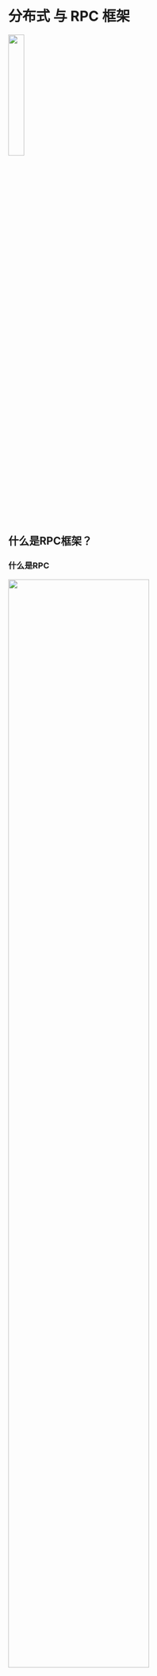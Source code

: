 # 分布式 与 RPC 框架

<img src="./images/rpcc.png" width="25%">

## 什么是RPC框架？

### 什么是RPC

<img src="./images/rpc.jpg" width="75%">

RPC是指远程过程调用,是Remote Procedure Call三个单词的缩写，功能就是本地的函数一样去调远程函数，远程一般是指通过网络从远程计算机程序上请求服务，也可以在在宿主机下通过网络进行不同架构下的互相请求服务。

在分布式或者微服务架构上非常常用，RPC让不同服务之间的服务调用像本地调用一样简单高效，RPC是一种网络协议，是一种规范，每个大厂几乎都有自己研发的RPC协议。

### 为什么要用RPC

如果我们开发简单的单一应用，逻辑简单、用户不多、流量不大，那我们用不着。

当我们的系统访问量增大、业务增多时，我们会发现一台单机运行此系统已经无法承受。此时，我们可以将业务拆分成几个互不关联的应用，分别部署在各自机器上，以划清逻辑并减小压力。此时，我们也可以不需要RPC，因为应用之间是互不关联的。

当我们的业务越来越多、应用也越来越多时，自然的，我们会发现有些功能已经不能简单划分开来或者划分不出来。此时，可以将公共业务逻辑抽离出来，将之组成独立的服务Service应用 。而原有的、新增的应用都可以与那些独立的Service应用 交互，以此来完成完整的业务功能。

所以此时，我们急需一种高效的应用程序之间的通讯手段来完成这种需求，服务之间的调用需要各种场景和因素的考虑，内部原理非常复杂和繁琐，同时在集群情况下，服务的负载均衡，熔断，限流等都是需要去考虑的，这时候就需要一个集服务注册发现、负载均衡、序列化协议、RPC通信协议、Socket通信、异步调用、熔断降级等技术为一体的技术去完成这些公共功能，所以你看，RPC大显身手的时候来了！

其实描述的场景也是服务化 、微服务和分布式系统架构的基础场景。即RPC框架就是实现以上结构的有力方式。

### 为什么不用HTTP

<img src="./images/rpc-framework-vs-rest.webp" width="75%">

为什么有HTTP还需要RPC呢？RPC那么复杂为什么不用HTTP请求.

首先需要指正，这两个并不是并行概念。RPC 是一种**设计**，就是为了解决**不同服务之间的调用问题**，完整的 RPC 实现一般会包含有 **传输协议** 和 **序列化协议** 这两个。

而 HTTP 是一种传输协议，RPC 框架完全可以使用 HTTP 作为传输协议，也可以直接使用 TCP，使用不同的协议一般也是为了适应不同的场景。

RPC主要是为了解决特定的问题或者节约成本的角度出发的。

使用 TCP 和使用 HTTP 各有优势：

**传输效率**：

- TCP，通常自定义上层协议，可以让请求报文体积更小
- HTTP：如果是基于HTTP 1.1 的协议，请求中会包含很多无用的内容

**性能消耗**，主要在于序列化和反序列化的耗时

- TCP，可以基于各种序列化框架进行，效率比较高
- HTTP，大部分是通过 json 来实现的，字节大小和序列化耗时都要更消耗性能

**跨平台**：

- TCP：通常要求客户端和服务器为统一平台
- HTTP：可以在各种异构系统上运行

**总结**：
  RPC 的 TCP 方式主要用于公司内部的服务调用，性能消耗低，传输效率高。HTTP主要用于对外的异构环境，浏览器接口调用，APP接口调用，第三方接口调用等。

Google有一个著名的GRPC协议。GRPC底层就是http2协议，因为http1包含了太多的没用的信息，很浪费网络资源。因为大厂一般都会根据自己的系统架构自定义RPC协议，但是缺点就是缺乏灵活性。序列化协议常见的是json，protobuf，thrift，后面会讨论下这个序列化协议。

### 框架需要解决的问题

<img src="./images/discovery-problem.jpg" width="50%">

RPC是指远程过程调用，也就是说两台服务器A，B，一个应用部署在A服务器上，想要调用B服务器上应用提供的函数/方法，由于**不在一个内存空间，不能直接调用**，需要通过网络来表达调用的语义和传达调用的数据。

比如说，一个方法可能是这样定义的：func GetUserProfile(userId int64) *Profile
 那么：

第一，**首先，要解决通讯的问题**，主要是通过在客户端和服务器之间建立TCP连接（socket），远程过程调用的所有交换的数据都在这个连接里传输。连接可以是按需连接，调用结束后就断掉，也可以是长连接，多个远程过程调用共享同一个连接。

第二，**要解决寻址的问题**，也就是说，A服务器上的应用怎么告诉底层的RPC框架，如何连接到B服务器（如主机或IP地址）以及特定的端口，方法的名称名称是什么，这样才能完成调用。

第三，当A服务器上的应用发起远程过程调用时，方法的参数需要通过底层的网络协议如TCP传递到B服务器，由于网络协议是基于二进制的，内存中的参数的值要序列化成二进制的形式，也就是**序列化**（Serialize）或编组（marshal），通过寻址和传输将序列化的二进制发送给B服务器。

第四，B服务器收到请求后，需要对参数进行反序列化（序列化的逆操作），恢复为内存中的表达方式，然后找到对应的方法（寻址的一部分）进行本地调用，然后得到返回值。

第五，返回值还要发送回服务器A上的应用，也要经过序列化的方式发送，服务器A接到后，再反序列化，恢复为内存中的表达方式，交给A服务器上的应用

**总的来说可以归纳为以下几步：**

1. 远程服务之间建立通讯协议
2. 寻址：服务器（如主机或IP地址）以及特定的端口，方法的名称名称是什么
3. 通过序列化和反序列化进行数据传递
4. 将传递过来的数据通过java反射原理定位接口方法和参数
5. 暴露服务：用map将寻址的信息暴露给远方服务（提供一个endpoint *URI或者一个前端展示页面*）
6. 多线程并发请求业务

### 基本组成

<img src="./images/service-discovery.png" width="75%">

RPC框架需要的最基本的三个要素：

- ServiceProvider: 服务提供方，提供相关服务接口。
- ServiceConsumer: 服务消费方，消费服务提供方的接口。
- Registry: 注册中心，用于进行服务的注册、发现、治理、高可用。

#### 注册中心

注册中心是RPC框架中的管理者和协调者角色，虽然在远程过程调用中服务消费者会不经过注册中心，会直接向服务提供者发送请求，但是随着我们的服务方越来越多，每个服务的实例也不断变化的，且每个服务的地址，端口等信息是需要通知到消费方的，所以我们需要一个类似“管家”的角色，来负责管理服务注册和发现的工作，这个“管家”我们称之为注册中心。

一个合格的注册中心需要具备包括缓存和持久化服务提供方数据，动态更新服务提供者信息，动态监听服务提供方节点变化，推送节点变化到消费方，查询服务提供方数据等功能。

#### 服务提供方（RPC服务端）

其需要对外提供服务接口，一个服务方需要包括启动连接注册中心，注册相关信息到注册中心，提供服务下线和更新机制，维护服务名和服务的映射，序列化和反序列化，启动通信等。

#### 服务消费方（RPC客户端）

服务消费方需要具备可以从注册中心拉取服务列表，缓存服务列表，动态监听和更新服务列表的功能，还需要具备针对于服务的负载均衡策略，序列化和反序列化，根据约定的通信协议进行调用等。

#### 实际组成

<img src="./images/architecture.png">

### 框架

#### gRPC

<img src="./images/grpc.png" width="25%">

gRPC是一个高性能、通用的开源RPC框架，其由Google 2015年主要面向移动应用开发并基于HTTP/2协议标准而设计，基于ProtoBuf序列化协议开发，且支持众多开发语言。

**教程**

[写给go开发者的gRPC教程-protobuf基础](https://juejin.cn/post/7191008929986379836)

[gRPC 官网](https://grpc.io/docs/languages/go/quickstart/)

[protobuf 官网](https://protobuf.dev/overview/)

#### thrift

<img src="./images/thrift.png" width="50%">

Thrift 最初是由 Facebook 作为内部项目开发使用，于 2007.04 开源，2008.05 进入 Apache 孵化器，并于 2010.11 成为 Apache 顶级项目（Top-Level Project, TLP）, 至今已有 10+ 年，thrift 功能强大，使用二进制进行传输，速度更快。

**教程**

[Thrift & IDL 介绍](https://juejin.cn/post/6844903971086139400)

[Thrift序列化协议浅析](https://andrewpqc.github.io/2019/02/24/thrift/)

[Thrift 官网](https://thrift.apache.org/)

#### 性能比较

整体上看，长连接性能优于短连接，性能差距在两倍以上；

对比Go语言的两个RPC框架，Thrift性能明显优于gRPC，性能差距也在两倍以上；

对比Thrift框架下的的两种语言，长连接下Go 与C++的RPC性能基本在同一个量级，在短连接下，Go性能大概是C++的二倍；

对比Thrift&C++下的TSimpleServer与TNonblockingServer，在单进程客户端长连接的场景下，TNonblockingServer因为存在线程管理开销，性能较TSimpleServer差一些；但在短连接时，主要开销在连接建立上，线程池管理开销可忽略；

两套RPC框架，以及两大语言运行都非常稳定，5w次请求耗时约是1w次的5倍；

#### 如何选型

什么时候应该选择gRPC而不是Thrift：

- 需要良好的文档、示例
- 喜欢、习惯HTTP/2、ProtoBuf
- 对网络传输带宽敏感

什么时候应该选择Thrift而不是gRPC：

- 需要在非常多的语言间进行数据交换
- 对CPU敏感
- 协议层、传输层有多种控制要求
- 需要稳定的版本
- 不需要良好的文档和示例

#### 总结

- GRPC主要就是搞了个ProtoBuf，然后采用HTTP协议，所以协议部分没有重复造轮子，重点就在ProtoBuf上。
- Thrift的数据格式是用的现成的，没有单独搞一套，但是它在传输层和服务端全部是自己造轮子，所以可以对协议层、传输层有多种控制要求。

## 框架介绍

### go-zero

[GitHub](https://github.com/zeromicro/go-zero)

[官方文档](https://go-zero.dev/cn/docs/introduction)

[go-zero-looklook](https://github.com/Mikaelemmmm/go-zero-looklook)

[go-zeoro API 语法](https://go-zero.dev/cn/docs/design/grammar)

### Kitex

[Kitex 文档](https://www.cloudwego.io/docs/kitex/)

[biz-demo](https://github.com/cloudwego/biz-demo)

## 作业

使用任意RPC框架重构《第三节课 gin 框架与中间件入门》作业中的项目

## 作业提交事项

**提交地址**：a@stellaris.wang

**提交格式**：第十一次作业-202221xxxx-stellarisw

**截止时间**：下一次上课之前

## 参考链接

[什么是RPC？RPC好处？常用的RPC框架？](https://juejin.cn/post/6844904126531256328)

[带你手把手实操一个RPC框架](https://juejin.cn/post/7176557545367011385)

[初探远程过程调用RPC（一.了解RPC框架协议）](https://juejin.cn/post/7038180582890668040)

[什么是RPC，你知道嘛？](https://zhuanlan.zhihu.com/p/139688497)

[【RPC基础系列2】一文搞懂gRPC和Thrift的基本原理和区别](https://juejin.cn/post/6984961473378271245#heading-2)